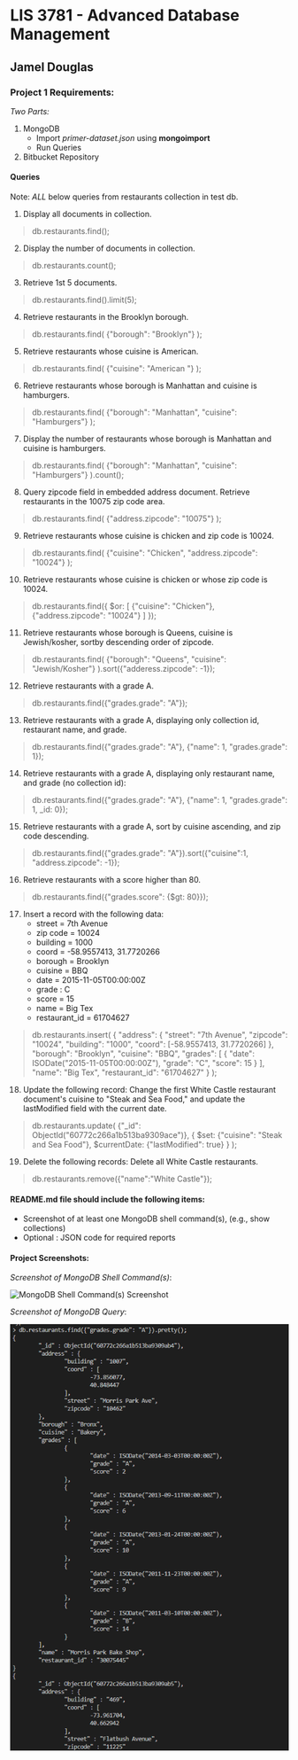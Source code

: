 # LIS 3781 - Advanced Database Management

## Jamel Douglas

### Project 1 Requirements:

*Two Parts:*

1. MongoDB
    - Import *primer-dataset.json* using **mongoimport**
    - Run Queries
2. Bitbucket Repository 

#### Queries
Note: *ALL* below queries from restaurants collection in test db.
1. Display all documents in collection.
> db.restaurants.find();
2. Display the number of documents in collection.
> db.restaurants.count();
3. Retrieve 1st 5 documents.
> db.restaurants.find().limit(5);
4. Retrieve restaurants in the Brooklyn borough.
> db.restaurants.find( {"borough": "Brooklyn"} );
5. Retrieve restaurants whose cuisine is American.
> db.restaurants.find( {"cuisine": "American "} );
6. Retrieve restaurants whose borough is Manhattan and cuisine is hamburgers.
> db.restaurants.find( {"borough": "Manhattan", "cuisine": "Hamburgers"} );
7. Display the number of restaurants whose borough is Manhattan and cuisine is hamburgers.
> db.restaurants.find( {"borough": "Manhattan", "cuisine": "Hamburgers"} ).count();
8. Query zipcode field in embedded address document. Retrieve restaurants in the 10075 zip code area.
> db.restaurants.find( {"address.zipcode": "10075"} ); 
9. Retrieve restaurants whose cuisine is chicken and zip code is 10024.
> db.restaurants.find( {"cuisine": "Chicken", "address.zipcode": "10024"} );
10. Retrieve restaurants whose cuisine is chicken or whose zip code is 10024.
> db.restaurants.find({ $or: [ {"cuisine": "Chicken"}, {"address.zipcode": "10024"} ] }); 
11. Retrieve restaurants whose borough is Queens, cuisine is Jewish/kosher, sortby descending order of zipcode.
> db.restaurants.find( {"borough": "Queens", "cuisine": "Jewish/Kosher"} ).sort({"adderess.zipcode": -1});
12. Retrieve restaurants with a grade A.
> db.restaurants.find({"grades.grade": "A"});
13. Retrieve restaurants with a grade A, displaying only collection id, restaurant name, and grade.
> db.restaurants.find({"grades.grade": "A"}, {"name": 1, "grades.grade": 1});
14. Retrieve restaurants with a grade A, displaying only restaurant name, and grade (no collection id):
> db.restaurants.find({"grades.grade": "A"}, {"name": 1, "grades.grade": 1, _id: 0});
15. Retrieve restaurants with a grade A, sort by cuisine ascending, and zip code descending.
> db.restaurants.find({"grades.grade": "A"}).sort({"cuisine":1, "address.zipcode": -1});
16. Retrieve restaurants with a score higher than 80.
> db.restaurants.find({"grades.score": {$gt: 80}});
17. Insert a record with the following data:
    - street = 7th Avenue
    - zip code = 10024
    - building = 1000
    - coord = -58.9557413, 31.7720266
    - borough = Brooklyn
    - cuisine = BBQ
    - date = 2015-11-05T00:00:00Z
    - grade : C
    - score = 15
    - name = Big Tex
    - restaurant_id = 61704627
> db.restaurants.insert(
>    {
>        "address": {
>            "street": "7th Avenue",
>            "zipcode": "10024",
>            "building": "1000",
>            "coord": [-58.9557413, 31.7720266]
>        },
>        "borough": "Brooklyn",
>        "cuisine": "BBQ",
>        "grades": [
>            {
>               "date": ISODate("2015-11-05T00:00:00Z"),
>                "grade": "C",
>                "score": 15
>            }
>        ],
>        "name": "Big Tex",
>        "restaurant_id": "61704627"
>    }
> );

18. Update the following record: Change the first White Castle restaurant document's cuisine to "Steak and Sea Food," and update the lastModified field with the current date.
> db.restaurants.update(
>     {"_id": ObjectId("60772c266a1b513ba9309ace")},
>     {
>         $set: {"cuisine": "Steak and Sea Food"}, $currentDate: {"lastModified": true}
>     }
> );

19. Delete the following records: Delete all White Castle restaurants.
> db.restaurants.remove({"name":"White Castle"});

#### README.md file should include the following items:

* Screenshot of at least one MongoDB shell command(s), (e.g., show collections)
* Optional : JSON code for required reports

#### Project Screenshots:

*Screenshot of MongoDB Shell Command(s)*:

![MongoDB Shell Command(s) Screenshot](img/mongodb.png)

*Screenshot of MongoDB Query*:

![MongoDB Query Screenshot](img/query.png)